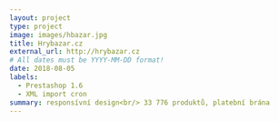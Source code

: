 ```yaml
---
layout: project
type: project
image: images/hbazar.jpg
title: Hrybazar.cz
external_url: http://hrybazar.cz
# All dates must be YYYY-MM-DD format!
date: 2018-08-05
labels:
  - Prestashop 1.6
  - XML import cron
summary: responsívní design<br/> 33 776 produktů, platební brána
---
```


